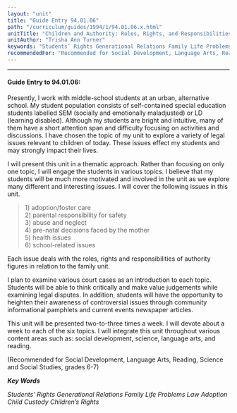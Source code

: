 ```yaml
---
layout: "unit"
title: "Guide Entry 94.01.06"
path: "/curriculum/guides/1994/1/94.01.06.x.html"
unitTitle: "Children and Authority: Roles, Rights, and Responsibilities"
unitAuthor: "Trisha Ann Turner"
keywords: "Students’ Rights Generational Relations Family Life Problems Law Adoption Child Custody Children’s Rights"
recommendedFor: "Recommended for Social Development, Language Arts, Reading, Science and Social Studies, grades 6-7"
---
```

<body>
<hr/>
<h4>
Guide Entry to 94.01.06:
</h4>
Presently, I work with middle-school students at an urban, alternative school. My student population consists of self-contained special education students labelled SEM (socially and emotionally maladjusted) or LD (learning disabled). Although my students are bright and intuitive, many of them have a short attention span and difficulty focusing on activities and discussions. I have chosen the topic of my unit to explore a variety of legal issues relevant to children of today. These issues effect my students and may strongly impact their lives.
<p>
I will present this unit in a thematic approach. Rather than focusing on only one topic, I will engage the students in various topics. I believe that my students will be much more motivated and involved in the unit as we explore many different and interesting issues. I will cover the following issues in this unit.
</p>
<blockquote>
<dl>
<dt>
1) adoption/foster care
<dt>
2) parental responsibility for safety
<dt>
3) abuse and neglect
<dt>
4) pre-natal decisions faced by the mother
<dt>
5) health issues
<dt>
6) school-related issues
</dt>
</dt>
</dt>
</dt>
</dt>
</dt>
</dl>
</blockquote>
Each issue deals with the roles, rights and responsibilities of authority figures in relation to the family unit.
<p>
I plan to examine various court cases as an introduction to each topic. Students will be able to think critically and make value judgements while examining legal disputes. In addition, students will have the opportunity to heighten their awareness of controversial issues through community informational pamphlets and current events newspaper articles.
</p>
<p>
This unit will be presented two-to-three times a week. I will devote about a week to each of the six topics. I will integrate this unit throughout various content areas such as: social development, science, language arts, and reading.
</p>
<p>
(Recommended for Social Development, Language Arts, Reading, Science and Social Studies, grades 6-7)
</p>
<p>
<b>
<i>
Key Words
</i>
</b>
<br/>
</p>
<p>
<i>
Students’ Rights Generational Relations Family Life Problems Law Adoption Child Custody Children’s Rights
</i>
</p>
</body>